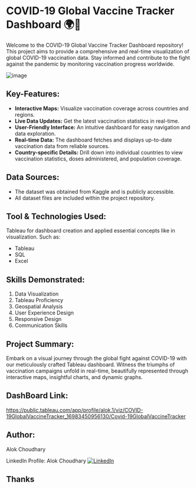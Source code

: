 # COVID-19 Global Vaccine Tracker Dashboard 🌍💉

Welcome to the COVID-19 Global Vaccine Tracker Dashboard repository! This project aims to provide a comprehensive and real-time visualization of global COVID-19 vaccination data. Stay informed and contribute to the fight against the pandemic by monitoring vaccination progress worldwide.

![image](https://github.com/alokchoudhary05/COVID-19-Global-Vaccine-Tracker-Dashboard/assets/148992523/8442f385-2625-4a1a-b00c-9c768d2b000d)

## Key-Features:

* **Interactive Maps:** Visualize vaccination coverage across countries and regions.
* **Live Data Updates:** Get the latest vaccination statistics in real-time.
* **User-Friendly Interface:** An intuitive dashboard for easy navigation and data exploration.
* **Real-time Data:** The dashboard fetches and displays up-to-date vaccination data from reliable sources.
* **Country-specific Details:** Drill down into individual countries to view vaccination statistics, doses administered, and population coverage.

## Data Sources:

* The dataset was obtained from Kaggle and is publicly accessible.
* All dataset files are included within the project repository.

## Tool & Technologies Used:

Tableau for dashboard creation and applied essential concepts like in visualization.
Such as:
* Tableau
* SQL
* Excel

## Skills Demonstrated:

1. Data Visualization
2. Tableau Proficiency
3. Geospatial Analysis
4. User Experience Design
5. Responsive Design
6. Communication Skills

## Project Summary:

Embark on a visual journey through the global fight against COVID-19 with our meticulously crafted Tableau dashboard. Witness the triumphs of vaccination campaigns unfold in real-time, beautifully represented through interactive maps, insightful charts, and dynamic graphs.

## DashBoard Link:

https://public.tableau.com/app/profile/alok.1/viz/COVID-19GlobalVaccineTracker_16983450956130/Covid-19GlobalVaccineTracker


## Author:
Alok Choudhary

LinkedIn Profile: Alok Choudhary 
[![LinkedIn](https://img.shields.io/badge/LinkedIn-Connect-blue)](linkedin.com/in/alok-choudhary9341776554)

## Thanks
